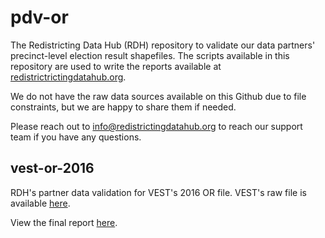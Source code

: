 # pdv-or

The Redistricting Data Hub (RDH) repository to validate our data partners' precinct-level election result shapefiles. The scripts available in this repository are used to write the reports available at [redistrictrictingdatahub.org]([https://redistrictingdatahub.org/](https://redistrictingdatahub.org/)). 

We do not have the raw data sources available on this Github due to file constraints, but we are happy to share them if needed. 

Please reach out to info@redistrictingdatahub.org to reach our support team if you have any questions. 

## vest-or-2016

RDH's partner data validation for VEST's 2016 OR file. VEST's raw file is available [here](https://dataverse.harvard.edu/file.xhtml?persistentId=doi:10.7910/DVN/NH5S2I/CEN9OL&version=66.0).

View the final report [here](https://redistrictingdatahub.org/dataset/vest-2016-oregon-precinct-and-election-results/).
